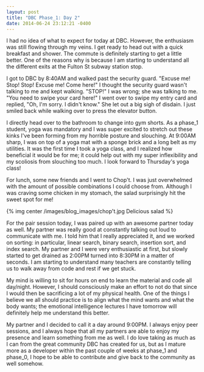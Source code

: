```yaml
---
layout: post
title: "DBC Phase_1: Day 2"
date: 2014-06-24 23:12:21 -0400
---
```


I had no idea of what to expect for today at DBC. However, the enthusiasm was still flowing through my veins. I get ready to head out with a quick breakfast and shower. The commute is definitely starting to get a little better. One of the reasons why is because I am starting to understand all the different exits at the Fulton St subway station stop. 

<!--more-->

I got to DBC by 8:40AM and walked past the security guard. "Excuse me! Stop! Stop! Excuse me! Come here!" I thought the security guard wasn't talking to me and kept walking. "STOP!" I was wrong; she was talking to me. "You need to swipe your card here!" I went over to swipe my entry card and replied, "Oh, I'm sorry. I didn't know." She let out a big sigh of disdain. I just smiled back while walking over to press the elevator button.

I directly head over to the bathroom to change into gym shorts. As a phase_1 student, yoga was mandatory and I was super excited to stretch out these kinks I've been forming from my horrible posture and slouching. At 9:00AM sharp, I was on top of a yoga mat with a sponge brick and a long belt as my utilities. It was the first time I took a yoga class, and I realized how beneficial it would be for me; it could help out with my super inflexibility and my scoliosis from slouching too much. I look forward to Thursday's yoga class!

For lunch, some new friends and I went to Chop't. I was just overwhelmed with the amount of possible combinations I could choose from. Although I was craving some chicken in my stomach, the salad surprisingly hit the sweet spot for me!

{% img center /images/blog_images/chop't.jpg Delicious salad %}

For the pair session today, I was paired up with an awesome partner today as well. My partner was really good at constantly talking out loud to communicate with me. I told him that I really appreciated it, and we worked on sorting: in particular, linear search, binary search, insertion sort, and index search. My partner and I were very enthusiastic at first, but slowly started to get drained as 2:00PM turned into 8:30PM in a matter of seconds. I am starting to understand many teachers are constantly telling us to walk away from code and rest if we get stuck. 

My mind is willing to sit for hours on end to learn the material and code all day/night. However, I should consciously make an effort to not do that since I would then be sacrificing a lot of my physical health. One of the things I believe we all should practice is to align what the mind wants and what the body wants; the emotional intelligence lectures I have tomorrow will definitely help me understand this better.

My partner and I decided to call it a day around 9:00PM. I always enjoy peer sessions, and I always hope that all my partners are able to enjoy my presence and learn something from me as well. I do love taking as much as I can from the great community DBC has created for us, but as I mature more as a developer within the past couple of weeks at phase_1 and phase_0, I hope to be able to contribute and give back to the community as well somehow.